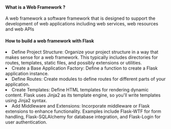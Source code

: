 #### What is a Web Framework ?
A web framework a software framework that is designed to support the development of web applications including web services, web resources and web APIs

#### How to build a web framework with Flask
<li>Define Project Structure:
	Organize your project structure in a way that makes sense for a web framework. This typically includes directories for routes, templates, static files, and possibly extensions or utilities.
</li>
<li>Create a Base Application Factory:
	 Define a function to create a Flask application instance.
</li>
<li>Define Routes:
	Create modules to define routes for different parts of your application.
</li>
<li>Create Templates:
	Define HTML templates for rendering dynamic content. Flask uses Jinja2 as its template engine, so you'll write templates using Jinja2 syntax.
</li>
<li>Add Middleware and Extensions:
	 Incorporate middleware or Flask extensions to enhance functionality. Examples include Flask-WTF for form handling, Flask-SQLAlchemy for database integration, and Flask-Login for user authentication.
</li>
